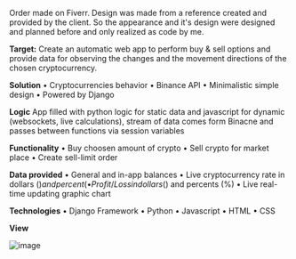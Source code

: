 Order made on Fiverr. Design was made from a reference created and provided by the client. So the appearance and it's design were designed and planned before and only realized as code by me.

**Target:**
Create an automatic web app to perform buy & sell options and provide data for
observing the changes and the movement directions of the chosen cryptocurrency.

**Solution**
• Cryptocurrencies behavior
• Binance API
• Minimalistic simple design
• Powered by Django

**Logic**
App filled with python logic for static data 
and javascript for dynamic (websockets, 
live calculations), stream of data comes 
form Binacne and passes between 
functions via session variables

**Functionality**
• Buy choosen amount of crypto
• Sell crypto for market place
• Create sell-limit order

**Data provided**
• General and in-app balances
• Live cryptocurrency rate in dollars ($) and 
percent (%)
• Profit / Loss in dollars ($) and percents (%)
• Live real-time updating graphic chart

**Technologies**
• Django Framework
• Python
• Javascript
• HTML
• CSS

**View**

![image](https://github.com/yankee-co/trade-app/assets/72886859/7a47e822-41ec-4833-960d-9dfd1e380da8)
